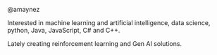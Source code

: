 @amaynez

Interested in machine learning and artificial intelligence, data science, python, Java, JavaScript, C# and C++.

Lately creating reinforcement learning and Gen AI solutions.
